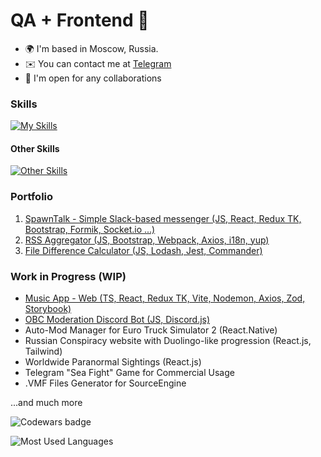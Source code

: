 <h1>QA + Frontend 💞</h1>

- 🌍 I'm based in Moscow, Russia.
- ✉️ You can contact me at [Telegram](https://t.me/worldspawn)
- 🤝 I'm open for any collaborations

<h3>Skills</h3>

[![My Skills](https://skillicons.dev/icons?i=postman,js,ts,react,redux,webpack,vite,html,css,scss,bootstrap,git,styledcomponents,gulp&perline=7)](https://skillicons.dev)

<h4>Other Skills</h4>

[![Other Skills](https://skillicons.dev/icons?i=blender,figma,ps,pr)](https://skillicons.dev)

<h3>Portfolio</h3>

1. [SpawnTalk - Simple Slack-based messenger (JS, React, Redux TK, Bootstrap, Formik, Socket.io ...)](https://github.com/worldspawn-web/frontend-project-12)
2. [RSS Aggregator (JS, Bootstrap, Webpack, Axios, i18n, yup)](https://github.com/worldspawn-web/rss-aggregator)
3. [File Difference Calculator (JS, Lodash, Jest, Commander)](https://github.com/worldspawn-web/frontend-project-46)

<h3>Work in Progress (WIP)</h3>

- [Music App - Web (TS, React, Redux TK, Vite, Nodemon, Axios, Zod, Storybook)](https://github.com/Canfus/music-app)
- [OBC Moderation Discord Bot (JS, Discord.js)](https://github.com/worldspawn-web/obc-discord-bot)
- Auto-Mod Manager for Euro Truck Simulator 2 (React.Native)
- Russian Conspiracy website with Duolingo-like progression (React.js, Tailwind)
- Worldwide Paranormal Sightings (React.js)
- Telegram "Sea Fight" Game for Commercial Usage
- .VMF Files Generator for SourceEngine

...and much more
<br>

<p>

![Codewars badge](https://www.codewars.com/users/worldspawn/badges/small)

</p>

![Most Used Languages](https://github-readme-stats.vercel.app/api/top-langs/?username=worldspawn-web&theme=ayu-mirage&hide_border=false&include_all_commits=true&count_private=true&layout=compact)
